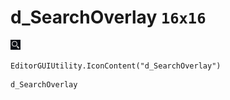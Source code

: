 # d_SearchOverlay `16x16`
<img src="/img/d_SearchOverlay.png" width=16 height=16>

``` CSharp
EditorGUIUtility.IconContent("d_SearchOverlay")
```
```
d_SearchOverlay
```
